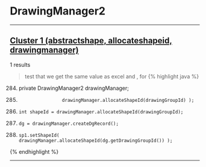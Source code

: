 # DrawingManager2

***

## [Cluster 1 (abstractshape, allocateshapeid, drawingmanager)](./1)
1 results
> test that we get the same value as excel and , for 
{% highlight java %}
284. private DrawingManager2 drawingManager;
607.                     drawingManager.allocateShapeId(drawingGroupId) );
651.     int shapeId = drawingManager.allocateShapeId(drawingGroupId);
724.     dg = drawingManager.createDgRecord();
741.     sp1.setShapeId( drawingManager.allocateShapeId(dg.getDrawingGroupId()) );
{% endhighlight %}

***

